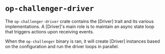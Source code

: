# `op-challenger-driver`

The `op-challenger-driver` crate contains the [Driver] trait and its various implementations. A [Driver]'s main role is to maintain an
async state loop that triggers actions upon receiving events.

When the `op-challenger` binary is ran, it will create [Driver] instances based on the configuration and run the driver loops in parallel.

